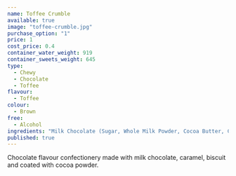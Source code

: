 ```yaml
---
name: Toffee Crumble
available: true
image: "toffee-crumble.jpg"
purchase_option: "1"
price: 1
cost_price: 0.4
container_water_weight: 919
container_sweets_weight: 645
type: 
  - Chewy
  - Chocolate
  - Toffee
flavour: 
  - Toffee
colour: 
  - Brown
free: 
  - Alcohol
ingredients: "Milk Chocolate (Sugar, Whole Milk Powder, Cocoa Butter, Cocoa Mass, Whey Powder, Vegetable Fat, Lactose, Emulsifier: Soya Lecithin E322; Butter), Sugar, Glucose Syrup, Sweetened Condensed Skimmed Milk, Vegetable Fat, Hazelnuts, Walnuts, Salt, Modified Starch, Glazing Agents, Colours: Titanium Dioxide, Carotene, Carmine Extract, Vegetable Carbon, Riboflavin, Copper Chlorophyll"
published: true
---
```

Chocolate flavour confectionery made with milk chocolate, caramel, biscuit and coated with cocoa powder.